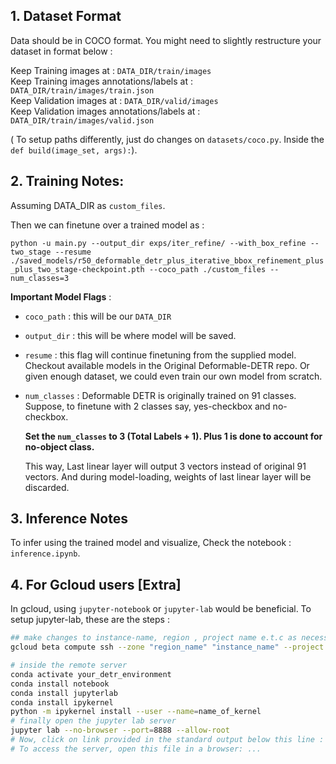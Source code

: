 ## 1. Dataset Format
Data should be in COCO format. You might need to slightly restructure your 
dataset in format below : 

Keep Training images at : 
`DATA_DIR/train/images` <br>
Keep Training images annotations/labels at : `DATA_DIR/train/images/train.json` <br>
Keep Validation images at : `DATA_DIR/valid/images` <br>
Keep Validation images annotations/labels at : `DATA_DIR/train/images/valid.json`

( To setup paths differently, just do changes on `datasets/coco.py`. Inside the 
`def build(image_set, args):`).

## 2. Training Notes:
Assuming DATA_DIR as `custom_files`.

Then we can finetune over a trained model as : 

`python -u main.py --output_dir exps/iter_refine/ --with_box_refine --two_stage --resume  ./saved_models/r50_deformable_detr_plus_iterative_bbox_refinement_plus_plus_two_stage-checkpoint.pth --coco_path ./custom_files --num_classes=3`

**Important Model Flags** : 
- `coco_path` : this will be our `DATA_DIR`
- `output_dir` : this will be where model will be saved. 

- `resume`  : this flag will continue finetuning from the supplied model. Checkout available models in the Original Deformable-DETR repo. Or given enough dataset, we could even train our own model from scratch. 

- `num_classes` : 
  Deformable DETR is originally trained on 91 classes. Suppose, to finetune with  2 classes say, yes-checkbox and no-checkbox. 

  **Set the `num_classes` to 3 (Total Labels + 1). Plus 1 is done to account for no-object class.**  

   This way, Last linear layer will output 3 vectors instead of original 91 vectors. And during model-loading, 
   weights of last linear layer will be discarded.


## 3. Inference Notes
To infer using the trained model and visualize, Check the notebook : `inference.ipynb`.

## 4. For Gcloud users [Extra]
In gcloud, using `jupyter-notebook` or `jupyter-lab` would be beneficial.
To setup jupyter-lab, these are the steps :
```bash
## make changes to instance-name, region , project name e.t.c as necessary 
gcloud beta compute ssh --zone "region_name" "instance_name" --project "project_name" -- -L 8888:localhost:8888

# inside the remote server
conda activate your_detr_environment
conda install notebook
conda install jupyterlab
conda install ipykernel
python -m ipykernel install --user --name=name_of_kernel
# finally open the jupyter lab server
jupyter lab --no-browser --port=8888 --allow-root
# Now, click on link provided in the standard output below this line :
# To access the server, open this file in a browser: ...
```
